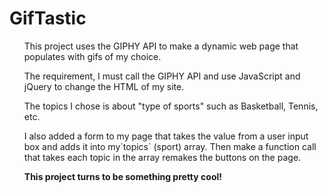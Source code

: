 # GifTastic
<ul>This project uses the GIPHY API to make a dynamic web page that populates with gifs of my choice.</ul>

<ul>The requirement, I must call the GIPHY API and use JavaScript and jQuery to change the HTML of my site.</ul>

<ul>The topics I chose is about "type of sports" such as Basketball, Tennis, etc.</ul>

<ul>I also added a form to my page that takes the value from a user input box and adds it into my`topics` (sport) array. Then make a function call that takes each topic in the array remakes the buttons on the page.</ul>

<ul><b>This project turns to be something pretty cool!</b></ul>
